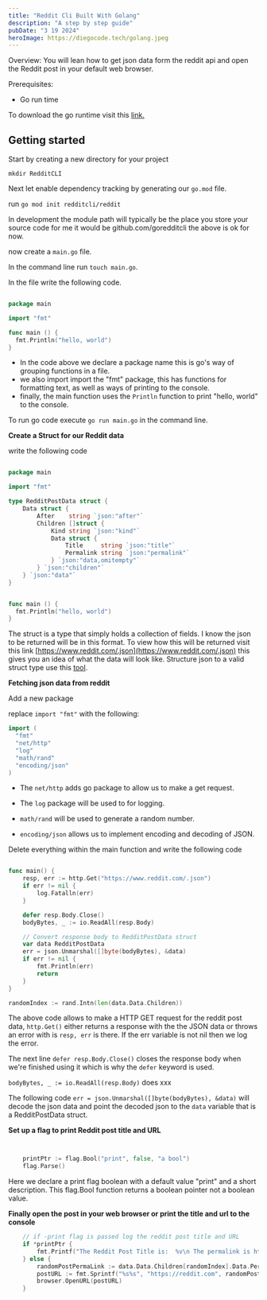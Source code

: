 ```yaml
---
title: "Reddit Cli Built With Golang"
description: "A step by step guide"
pubDate: "3 19 2024"
heroImage: https://diegocode.tech/golang.jpeg
---
```


Overview: You will lean how to get json data form the reddit api and open the Reddit post in your default web browser.

Prerequisites:

- Go run time

To download the go runtime visit this [link.](https://go.dev/doc/install)

## Getting started

Start by creating a new directory for your project

`mkdir RedditCLI`

Next let enable dependency tracking by generating our `go.mod` file.

run `go mod init redditcli/reddit`

In development the module path will typically be the place you store your source code for me it would be github.com/goredditcli the above is ok for now.

now create a `main.go` file.

In the command line run `touch main.go`.

In the file write the following code.

```go

package main

import "fmt"

func main () {
  fmt.Println("hello, world")
}
```

- In the code above we declare a package name this is go's way of grouping functions in a file.
- we also import import the "fmt" package, this has functions for formatting text, as well as ways of printing to the console.
- finally, the main function uses the `Println` function to print "hello, world" to the console.

To run go code execute `go run main.go` in the command line.

**Create a Struct for our Reddit data**

write the following code

```go

package main

import "fmt"

type RedditPostData struct {
    Data struct {
        After    string `json:"after"`
        Children []struct {
            Kind string `json:"kind"`
            Data struct {
                Title     string `json:"title"`
                Permalink string `json:"permalink"`
            } `json:"data,omitempty"`
        } `json:"children"`
    } `json:"data"`
}


func main () {
  fmt.Println("hello, world")
}
```

The struct is a type that simply holds a collection of fields. I know the json to be returned will be in this format. To view how this will be returned visit this link [https://www.reddit.com/.json](https://www.reddit.com/.json) this gives you an idea of what the data will look like. Structure json to a valid struct type use this [tool](https://mholt.github.io/json-to-go/).

**Fetching json data from reddit**

Add a new package

replace `import "fmt"` with the following:

```go
import (
  "fmt"
  "net/http"
  "log"
  "math/rand"
  "encoding/json"
)
```

- The `net/http` adds go package to allow us to make a get request.
- The `log` package will be used to for logging.

- `math/rand` will be used to generate a random number.

- `encoding/json` allows us to implement encoding and decoding of JSON.

Delete everything within the main function and write the following code

```go

func main() {
    resp, err := http.Get("https://www.reddit.com/.json")
    if err != nil {
        log.Fatalln(err)
    }

    defer resp.Body.Close()
    bodyBytes, _ := io.ReadAll(resp.Body)

    // Convert response body to RedditPostData struct
    var data RedditPostData
    err = json.Unmarshal([]byte(bodyBytes), &data)
    if err != nil {
        fmt.Println(err)
        return
    }
}

randomIndex := rand.Intn(len(data.Data.Children))
```

The above code allows to make a HTTP GET request for the reddit post data, `http.Get()` either returns a response with the the JSON data or throws an error with is `resp, err` is there. If the err variable is not nil then we log the error.

The next line `defer resp.Body.Close()` closes the response body when we're finished using it which is why the `defer` keyword is used.

`bodyBytes, _ := io.ReadAll(resp.Body)` does xxx

The following code `err = json.Unmarshal([]byte(bodyBytes), &data)` will decode the json data and point the decoded json to the `data` variable that is a RedditPostData struct.

**Set up a flag to print Reddit post title and URL**

```go


	printPtr := flag.Bool("print", false, "a bool")
	flag.Parse()


```

Here we declare a print flag boolean with a default value "print" and a short description. This flag.Bool function returns a boolean pointer not a boolean value.

**Finally open the post in your web browser or print the title and url to the console**

```go
	// if -print flag is passed log the reddit post title and URL
	if *printPtr {
		fmt.Printf("The Reddit Post Title is:  %v\n The permalink is https://reddit.com%v\n", data.Data.Children[randomIndex].Data.Title, data.Data.Children[randomIndex].Data.Permalink)
	} else {
		randomPostPermaLink := data.Data.Children[randomIndex].Data.Permalink
		postURL := fmt.Sprintf("%s%s", "https://reddit.com", randomPostPermaLink)
		browser.OpenURL(postURL)
	}

```
